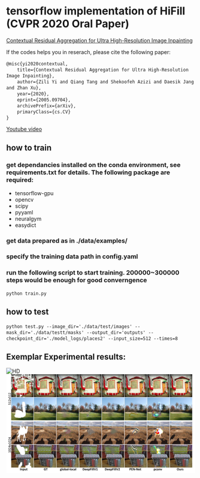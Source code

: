 
 # tensorflow implementation of HiFill (CVPR 2020 Oral Paper)

<a href="https://arxiv.org/abs/2005.09704">Contextual Residual Aggregation for Ultra High-Resolution Image Inpainting</a>


If the codes helps you in reserach, please cite the following paper:


```
@misc{yi2020contextual,
    title={Contextual Residual Aggregation for Ultra High-Resolution Image Inpainting},
    author={Zili Yi and Qiang Tang and Shekoofeh Azizi and Daesik Jang and Zhan Xu},
    year={2020},
    eprint={2005.09704},
    archivePrefix={arXiv},
    primaryClass={cs.CV}
}
```

<a href="https://www.youtube.com/watch?v=Q7mX5Bstv7U">Youtube video</a>


## how to train

### get dependancies installed on the conda environment, see requirements.txt for details. The following package are required:

* tensorflow-gpu
* opencv
* scipy
* pyyaml
* neuralgym
* easydict

### get data prepared as in ./data/examples/

### specify the training data path in config.yaml

### run the following script to start training. 200000~300000 steps would be enough for good converngence

```
python train.py
```

## how to test

```
python test.py --image_dir='./data/test/images' --mask_dir='./data/testt/masks' --output_dir='outputs' --checkpoint_dir='./model_logs/places2' --input_size=512 --times=8
```

## Exemplar Experimental results:

![HD](imgs/hd.jpg?raw=true)
![compare](imgs/compare.jpg?raw=true)

